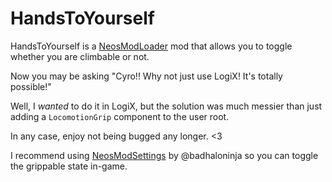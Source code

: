 # HandsToYourself

HandsToYourself is a [NeosModLoader](https://github.com/neos-modding-group/NeosModLoader) mod that allows you to toggle whether you are climbable or not.

Now you may be asking "Cyro!! Why not just use LogiX! It's totally possible!"

Well, I *wanted* to do it in LogiX, but the solution was much messier than just adding a `LocomotionGrip` component to the user root.

In any case, enjoy not being bugged any longer. <3

I recommend using [NeosModSettings](https://github.com/badhaloninja/NeosModSettings) by @badhaloninja so you can toggle the grippable state in-game.